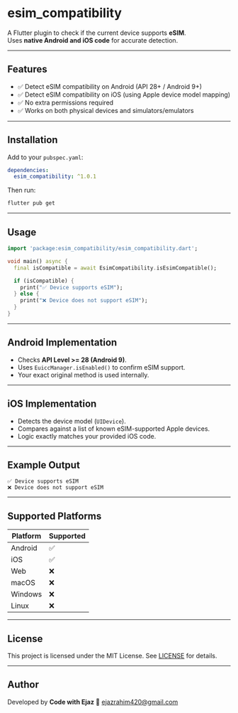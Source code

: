 # esim_compatibility

A Flutter plugin to check if the current device supports **eSIM**.  
Uses **native Android and iOS code** for accurate detection.

---

## Features

- ✅ Detect eSIM compatibility on Android (API 28+ / Android 9+)
- ✅ Detect eSIM compatibility on iOS (using Apple device model mapping)
- ✅ No extra permissions required
- ✅ Works on both physical devices and simulators/emulators

---

## Installation

Add to your `pubspec.yaml`:

```yaml
dependencies:
  esim_compatibility: ^1.0.1
````

Then run:

```bash
flutter pub get
```

---

## Usage

```dart
import 'package:esim_compatibility/esim_compatibility.dart';

void main() async {
  final isCompatible = await EsimCompatibility.isEsimCompatible();

  if (isCompatible) {
    print("✅ Device supports eSIM");
  } else {
    print("❌ Device does not support eSIM");
  }
}
```

---

## Android Implementation

* Checks **API Level >= 28 (Android 9)**.
* Uses `EuiccManager.isEnabled()` to confirm eSIM support.
* Your exact original method is used internally.

---

## iOS Implementation

* Detects the device model (`UIDevice`).
* Compares against a list of known eSIM-supported Apple devices.
* Logic exactly matches your provided iOS code.

---

## Example Output

```plaintext
✅ Device supports eSIM
❌ Device does not support eSIM
```

---

## Supported Platforms

| Platform | Supported |
| -------- | --------- |
| Android  | ✅         |
| iOS      | ✅         |
| Web      | ❌         |
| macOS    | ❌         |
| Windows  | ❌         |
| Linux    | ❌         |

---

## License

This project is licensed under the MIT License. See [LICENSE](LICENSE) for details.

---

## Author

Developed by **Code with Ejaz**
📧 [ejazrahim420@gmail.com](mailto:ejazrahim420@gmail.com)

```
